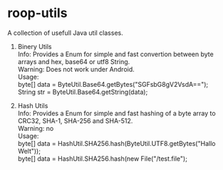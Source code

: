 # roop-utils
A collection of usefull Java util classes.

1. Binery Utils <br/>
Info: Provides a Enum for simple and fast convertion between byte arrays and hex, base64 or utf8 String. <br/>
Warning: Does not work under Android. <br/>
Usage: <br/>
		byte[] data = ByteUtil.Base64.getBytes("SGFsbG8gV2VsdA=="); <br/>
		String str  = ByteUtil.Base64.getString(data); <br />

2. Hash Utils <br/>
Info: Provides a Enum for simple and fast hashing of a byte array to CRC32, SHA-1, SHA-256 and SHA-512. <br/>
Warning: no <br/>
Usage: <br/>
		byte[] data = HashUtil.SHA256.hash(ByteUtil.UTF8.getBytes("Hallo Welt")); <br/>
		byte[] data = HashUtil.SHA256.hash(new File("/test.file"); <br/>